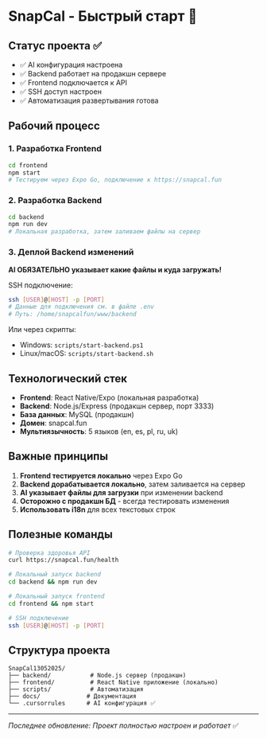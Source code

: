# SnapCal - Быстрый старт 🚀

## Статус проекта ✅

- ✅ AI конфигурация настроена
- ✅ Backend работает на продакшн сервере
- ✅ Frontend подключается к API
- ✅ SSH доступ настроен
- ✅ Автоматизация развертывания готова

## Рабочий процесс

### 1. Разработка Frontend

```bash
cd frontend
npm start
# Тестируем через Expo Go, подключение к https://snapcal.fun
```

### 2. Разработка Backend

```bash
cd backend
npm run dev
# Локальная разработка, затем заливаем файлы на сервер
```

### 3. Деплой Backend изменений

**AI ОБЯЗАТЕЛЬНО указывает какие файлы и куда загружать!**

SSH подключение:

```bash
ssh [USER]@[HOST] -p [PORT]
# Данные для подключения см. в файле .env
# Путь: /home/snapcalfun/www/backend
```

Или через скрипты:

- Windows: `scripts/start-backend.ps1`
- Linux/macOS: `scripts/start-backend.sh`

## Технологический стек

- **Frontend**: React Native/Expo (локальная разработка)
- **Backend**: Node.js/Express (продакшн сервер, порт 3333)
- **База данных**: MySQL (продакшн)
- **Домен**: snapcal.fun
- **Мультиязычность**: 5 языков (en, es, pl, ru, uk)

## Важные принципы

1. **Frontend тестируется локально** через Expo Go
2. **Backend дорабатывается локально**, затем заливается на сервер
3. **AI указывает файлы для загрузки** при изменении backend
4. **Осторожно с продакшн БД** - всегда тестировать изменения
5. **Использовать i18n** для всех текстовых строк

## Полезные команды

```bash
# Проверка здоровья API
curl https://snapcal.fun/health

# Локальный запуск backend
cd backend && npm run dev

# Локальный запуск frontend
cd frontend && npm start

# SSH подключение
ssh [USER]@[HOST] -p [PORT]
```

## Структура проекта

```
SnapCal13052025/
├── backend/           # Node.js сервер (продакшн)
├── frontend/          # React Native приложение (локально)
├── scripts/           # Автоматизация
├── docs/             # Документация
└── .cursorrules      # AI конфигурация ✅
```

---

_Последнее обновление: Проект полностью настроен и работает_ ✅
